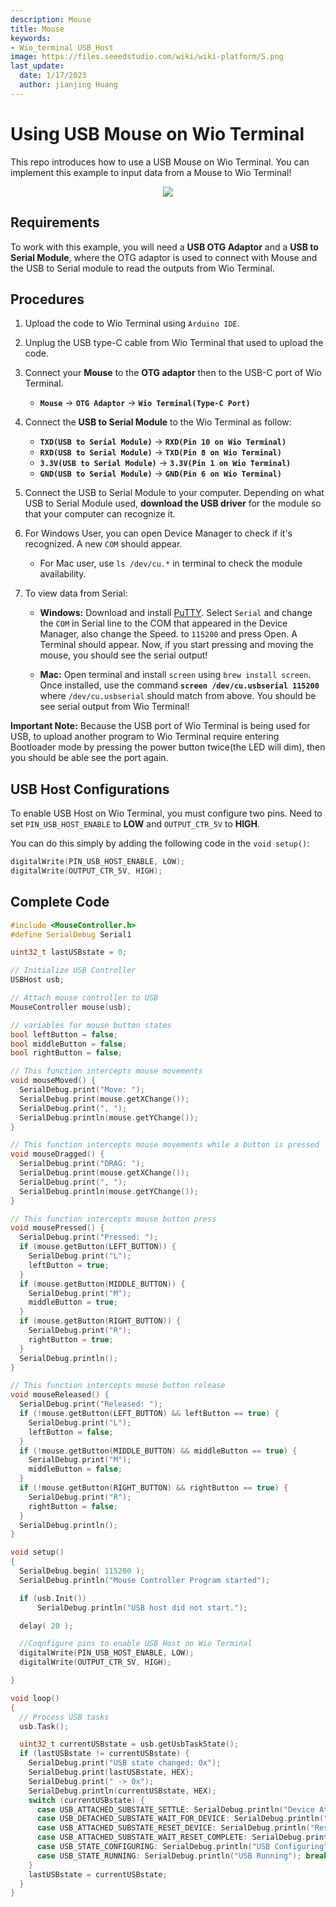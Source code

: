 ```yaml
---
description: Mouse
title: Mouse
keywords:
- Wio_terminal USB_Host
image: https://files.seeedstudio.com/wiki/wiki-platform/S.png
last_update:
  date: 1/17/2023
  author: jianjing Huang
---
```


# Using USB Mouse on Wio Terminal

This repo introduces how to use a USB Mouse on Wio Terminal. You can implement this example to input data from a Mouse to Wio Terminal!

<div align="center"><img width ="{500}" src="https://files.seeedstudio.com/wiki/Wio-Terminal/img/20200108160611.gif"/></div>

## Requirements

To work with this example, you will need a **USB OTG Adaptor** and a **USB to Serial Module**, where the OTG adaptor is used to connect with Mouse and the USB to Serial module to read the outputs from Wio Terminal.

## Procedures

1. Upload the code to Wio Terminal using `Arduino IDE`.

2. Unplug the USB type-C cable from Wio Terminal that used to upload the code.

3. Connect your **Mouse** to the **OTG adaptor** then to the USB-C port of Wio Terminal.
      - **`Mouse`** -> **`OTG Adaptor`** -> **`Wio Terminal(Type-C Port)`**

4. Connect the **USB to Serial Module** to the Wio Terminal as follow:
      - **`TXD(USB to Serial Module)`** -> **`RXD(Pin 10 on Wio Terminal)`**
      - **`RXD(USB to Serial Module)`** -> **`TXD(Pin 8 on Wio Terminal)`**
      - **`3.3V(USB to Serial Module)`** -> **`3.3V(Pin 1 on Wio Terminal)`**
      - **`GND(USB to Serial Module)`** -> **`GND(Pin 6 on Wio Terminal)`**

5. Connect the USB to Serial Module to your computer. Depending on what USB to Serial Module used, **download the USB driver** for the module so that your computer can recognize it.

6. For Windows User, you can open Device Manager to check if it's recognized. A new `COM` should appear.
      - For Mac user, use `ls /dev/cu.*` in terminal to check the module availability.

7. To view data from Serial:
      - **Windows:** Download and install [PuTTY](https://www.putty.org/). Select `Serial` and change the `COM` in Serial line to the COM that appeared in the Device Manager, also change the Speed. to `115200` and press Open. A Terminal should appear. Now, if you start pressing and moving the mouse, you should see the serial output!

      - **Mac:** Open terminal and install `screen` using `brew install screen`. Once installed, use the command **`screen /dev/cu.usbserial 115200`** where `/dev/cu.usbserial` should match from above. You should be see serial output from Wio Terminal!

**Important Note:** Because the USB port of Wio Terminal is being used for USB, to upload another program to Wio Terminal require entering Bootloader mode by pressing the power button twice(the LED will dim), then you should be able see the port again.

## USB Host Configurations

To enable USB Host on Wio Terminal, you must configure two pins. Need to set `PIN_USB_HOST_ENABLE` to **LOW** and `OUTPUT_CTR_5V` to **HIGH**.

You can do this simply by adding the following code in the `void setup()`:

```cpp
digitalWrite(PIN_USB_HOST_ENABLE, LOW);
digitalWrite(OUTPUT_CTR_5V, HIGH);
```

## Complete Code

```cpp
#include <MouseController.h>
#define SerialDebug Serial1

uint32_t lastUSBstate = 0;

// Initialize USB Controller
USBHost usb;

// Attach mouse controller to USB
MouseController mouse(usb);

// variables for mouse button states
bool leftButton = false;
bool middleButton = false;
bool rightButton = false;

// This function intercepts mouse movements
void mouseMoved() {
  SerialDebug.print("Move: ");
  SerialDebug.print(mouse.getXChange());
  SerialDebug.print(", ");
  SerialDebug.println(mouse.getYChange());
}

// This function intercepts mouse movements while a button is pressed
void mouseDragged() {
  SerialDebug.print("DRAG: ");
  SerialDebug.print(mouse.getXChange());
  SerialDebug.print(", ");
  SerialDebug.println(mouse.getYChange());
}

// This function intercepts mouse button press
void mousePressed() {
  SerialDebug.print("Pressed: ");
  if (mouse.getButton(LEFT_BUTTON)) {
    SerialDebug.print("L");
    leftButton = true;
  }
  if (mouse.getButton(MIDDLE_BUTTON)) {
    SerialDebug.print("M");
    middleButton = true;
  }
  if (mouse.getButton(RIGHT_BUTTON)) {
    SerialDebug.print("R");
    rightButton = true;
  }
  SerialDebug.println();
}

// This function intercepts mouse button release
void mouseReleased() {
  SerialDebug.print("Released: ");
  if (!mouse.getButton(LEFT_BUTTON) && leftButton == true) {
    SerialDebug.print("L");
    leftButton = false;
  }
  if (!mouse.getButton(MIDDLE_BUTTON) && middleButton == true) {
    SerialDebug.print("M");
    middleButton = false;
  }
  if (!mouse.getButton(RIGHT_BUTTON) && rightButton == true) {
    SerialDebug.print("R");
    rightButton = false;
  }
  SerialDebug.println();
}

void setup()
{
  SerialDebug.begin( 115200 );
  SerialDebug.println("Mouse Controller Program started");

  if (usb.Init())
      SerialDebug.println("USB host did not start.");

  delay( 20 );

  //Coqnfigure pins to enable USB Host on Wio Terminal
  digitalWrite(PIN_USB_HOST_ENABLE, LOW);
  digitalWrite(OUTPUT_CTR_5V, HIGH);

}

void loop()
{
  // Process USB tasks
  usb.Task();

  uint32_t currentUSBstate = usb.getUsbTaskState();
  if (lastUSBstate != currentUSBstate) {
    SerialDebug.print("USB state changed: 0x");
    SerialDebug.print(lastUSBstate, HEX);
    SerialDebug.print(" -> 0x");
    SerialDebug.println(currentUSBstate, HEX);
    switch (currentUSBstate) {
      case USB_ATTACHED_SUBSTATE_SETTLE: SerialDebug.println("Device Attached"); break;
      case USB_DETACHED_SUBSTATE_WAIT_FOR_DEVICE: SerialDebug.println("Detached, waiting for Device"); break;
      case USB_ATTACHED_SUBSTATE_RESET_DEVICE: SerialDebug.println("Resetting Device"); break;
      case USB_ATTACHED_SUBSTATE_WAIT_RESET_COMPLETE: SerialDebug.println("Reset complete"); break;
      case USB_STATE_CONFIGURING: SerialDebug.println("USB Configuring"); break;
      case USB_STATE_RUNNING: SerialDebug.println("USB Running"); break;
    }
    lastUSBstate = currentUSBstate;
  }
}
```
